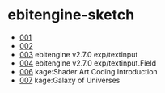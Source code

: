 # ebitengine-sketch

- [001](https://demouth.github.io/ebitengine-sketch/001/)
- [002](https://demouth.github.io/ebitengine-sketch/002/)
- [003](https://demouth.github.io/ebitengine-sketch/003/) ebitengine v2.7.0 exp/textinput
- [004](https://demouth.github.io/ebitengine-sketch/004/) ebitengine v2.7.0 exp/textinput.Field
- [006](https://demouth.github.io/ebitengine-sketch/006/) kage:Shader Art Coding Introduction
- [007](https://demouth.github.io/ebitengine-sketch/007/) kage:Galaxy of Universes
